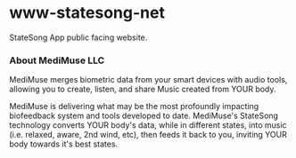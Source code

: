 # www-statesong-net
StateSong App public facing website.

### About MediMuse LLC

MediMuse merges biometric data from your smart devices with audio tools, allowing you to create, listen, and share Music created from YOUR body.

MediMuse is delivering what may be the most profoundly impacting biofeedback system and tools developed to date. MediMuse's StateSong technology converts YOUR body's data, while in different states, into music (i.e. relaxed, aware, 2nd wind, etc), then feeds it back to you, inviting YOUR body towards it's best states.